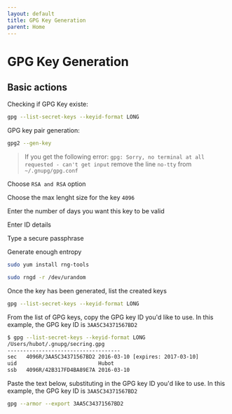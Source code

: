 ```yaml
---
layout: default
title: GPG Key Generation
parent: Home
---
```


# GPG Key Generation

## Basic actions

Checking if GPG Key existe:

```bash
gpg --list-secret-keys --keyid-format LONG
```

GPG key pair generation:

```bash
gpg2 --gen-key
```

> If you get the following error: `gpg: Sorry, no terminal at all requested - can't get input` remove the line `no-tty` from `~/.gnupg/gpg.conf`

Choose `RSA and RSA` option

Choose the max lenght size for the key `4096`

Enter the number of days you want this key to be valid

Enter ID details

Type a secure passphrase

Generate enough entropy

```bash
sudo yum install rng-tools
```

```bash
sudo rngd -r /dev/urandom
```

Once the key has been generated, list the created keys

```bash
gpg --list-secret-keys --keyid-format LONG
```

From the list of GPG keys, copy the GPG key ID you'd like to use. In this example, the GPG key ID is `3AA5C34371567BD2`

```bash
$ gpg --list-secret-keys --keyid-format LONG
/Users/hubot/.gnupg/secring.gpg
------------------------------------
sec   4096R/3AA5C34371567BD2 2016-03-10 [expires: 2017-03-10]
uid                          Hubot 
ssb   4096R/42B317FD4BA89E7A 2016-03-10
```

Paste the text below, substituting in the GPG key ID you'd like to use. In this example, the GPG key ID is `3AA5C34371567BD2`

```bash
gpg --armor --export 3AA5C34371567BD2
```